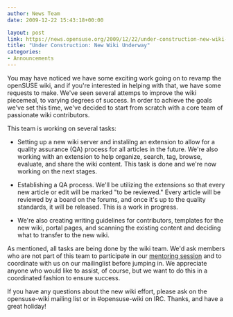 ```yaml
---
author: News Team
date: 2009-12-22 15:43:18+00:00

layout: post
link: https://news.opensuse.org/2009/12/22/under-construction-new-wiki-underway/
title: "Under Construction: New Wiki Underway"
categories:
- Announcements
---
```

You may have noticed we have some exciting work going on to revamp the openSUSE wiki, and if you're interested in helping with that, we have some requests to make. We've seen several attemps to improve the wiki piecemeal, to varying degrees of success. In order to achieve the goals we've set this time, we've decided to start from scratch with a core team of passionate wiki contributors. 

This team is working on several tasks:




  * Setting up a new wiki server and instalilng an extension to allow for a quality assurance (QA) process for all articles in the future. We're also working with an extension to help organize, search, tag, browse, evaluate, and share the wiki content. This task is done and we're now working on the next stages.


  * Establishing a QA process. We'll be utilizing the extensions so that every new article or edit will be marked "to be reviewed." Every article will be reviewed by a board on the forums, and once it's up to the quality standards, it will be released. This is a work in progress.


  * We're also creating writing guidelines for contributors, templates for the new wiki, portal pages, and scanning the existing content and deciding what to transfer to the new wiki.


As mentioned, all tasks are being done by the wiki team. We'd ask members who are not part of this team to participate in our [mentoring session](https://news.opensuse.org/2009/12/22/reminder-wiki-transition-mentoring-session-sunday-december-27-2009-at-17-00-utc/) and to coordinate with us on our mailinglist before jumping in. We appreciate anyone who would like to assist, of course, but we want to do this in a coordinated fashion to ensure success.

If you have any questions about the new wiki effort, please ask on the opensuse-wiki mailing list or in #opensuse-wiki on IRC. Thanks, and have a great holiday!		
